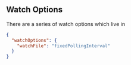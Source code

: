 ## Watch Options

There are a series of watch options which live in

```json
{
  "watchOptions": {
    "watchFile": "fixedPollingInterval"
  }
}
```
